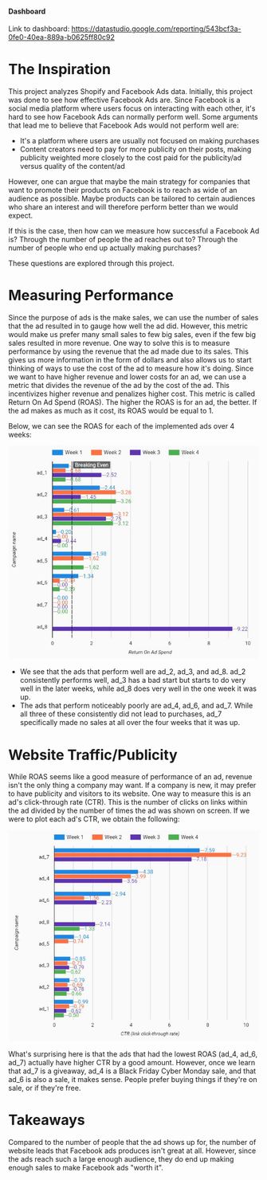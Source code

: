 #### Dashboard
Link to dashboard: https://datastudio.google.com/reporting/543bcf3a-0fe0-40ea-889a-b0625ff80c92


# The Inspiration
This project analyzes Shopify and Facebook Ads data.
Initially, this project was done to see how effective Facebook Ads are. Since Facebook is a social media platform where users focus on interacting with each other, it's hard to see how Facebook Ads can normally perform well. 
Some arguments that lead me to believe that Facebook Ads would not perform well are:
<ul>
  <li>It's a platform where users are usually not focused on making purchases</li>
  <li>Content creators need to pay for more publicity on their posts, making publicity weighted more closely to the cost paid for the publicity/ad versus quality of the content/ad</li>
  
  <!--<li> </li>-->
  
</ul>

However, one can argue that maybe the main strategy for companies that want to promote their products on Facebook is to reach as wide of an audience as possible. Maybe products can be tailored to certain audiences who share an interest and will therefore perform better than we would expect.

If this is the case, then how can we measure how successful a Facebook Ad is? Through the number of people the ad reaches out to? Through the number of people who end up actually making purchases?

These questions are explored through this project.
<!-- talk about users/creators/advertisors and their interests -->

# Measuring Performance
Since the purpose of ads is the make sales, we can use the number of sales that the ad resulted in to gauge how well the ad did. However, this metric would make us prefer many small sales to few big sales, even if the few big sales resulted in more revenue. One way to solve this is to measure performance by using the revenue that the ad made due to its sales. This gives us more information in the form of dollars and also allows us to start thinking of ways to use the cost of the ad to measure how it's doing. Since we want to have higher revenue and lower costs for an ad, we can use a metric that divides the revenue of the ad by the cost of the ad. This incentivizes higher revenue and penalizes higher cost. This metric is called Return On Ad Spend (ROAS). The higher the ROAS is for an ad, the better. If the ad makes as much as it cost, its ROAS would be equal to 1.

Below, we can see the ROAS for each of the implemented ads over 4 weeks:

<p align = "center">
  <img src = "images/ROAS_per_ad.JPG" width = 550>
</p>

- We see that the ads that perform well are ad_2, ad_3, and ad_8. ad_2 consistently performs well, ad_3 has a bad start but starts to do very well in the later weeks, while ad_8 does very well in the one week it was up.
- The ads that perform noticeably poorly are ad_4, ad_6, and ad_7. While all three of these consistently did not lead to purchases, ad_7 specifically made no sales at all over the four weeks that it was up.

# Website Traffic/Publicity
While ROAS seems like a good measure of performance of an ad, revenue isn't the only thing a company may want. If a company is new, it may prefer to have publicity and visitors to its website. One way to measure this is an ad's click-through rate (CTR). This is the number of clicks on links within the ad divided by the number of times the ad was shown on screen. If we were to plot each ad's CTR, we obtain the following:

<p align = "center">
  <img src = "images/CTR_per_ad.JPG" width = 550>
</p>

What's surprising here is that the ads that had the lowest ROAS (ad_4, ad_6, ad_7) actually have higher CTR by a good amount.
However, once we learn that ad_7 is a giveaway, ad_4 is a Black Friday Cyber Monday sale, and that ad_6 is also a sale, it makes sense. People prefer buying things if they're on sale, or if they're free.


# Takeaways
Compared to the number of people that the ad shows up for, the number of website leads that Facebook ads produces isn't great at all. However, since the ads reach such a large enough audience, they do end up making enough sales to make Facebook ads "worth it". 

<!-- talk about how creators have to create the ads themselves vs. on youtube, advertisors are separate? -->
